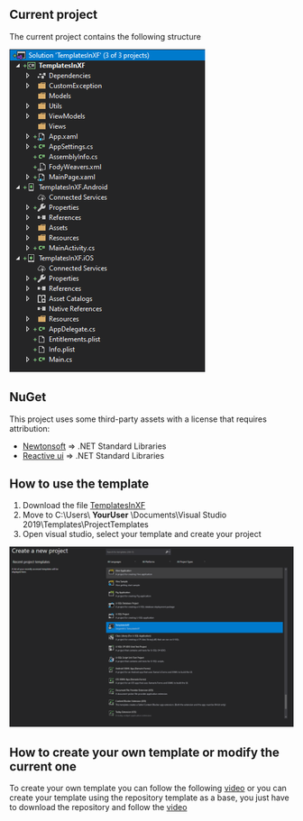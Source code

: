 ## Current project

The current project contains the following structure

![The current project contains the following structure](https://github.com/jorgemht/TemplatesInXF/blob/master/Resources/Current%20project.PNG)

## NuGet

This project uses some third-party assets with a license that requires attribution:

- [Newtonsoft](https://www.newtonsoft.com/json) => .NET Standard Libraries
- [Reactive ui](https://github.com/reactiveui/reactiveui#net-foundation) => .NET Standard Libraries

## How to use the template

1. Download the file [TemplatesInXF](https://github.com/jorgemht/TemplatesInXF/raw/master/Resources/TemplatesInXF.zip)
2. Move to C:\Users\ **YourUser** \Documents\Visual Studio 2019\Templates\ProjectTemplates
3. Open visual studio, select your template and create your project

![TemplatesInXF](https://github.com/jorgemht/TemplatesInXF/blob/master/Resources/Template.PNG)

## How to create your own template or modify the current one

To create your own template you can follow the following [video](https://www.youtube.com/watch?v=MeeGr577rsQ) or you can create your template using the repository template as a base, you just have to download the repository and follow the [video](https://www.youtube.com/watch?v=MeeGr577rsQ)
